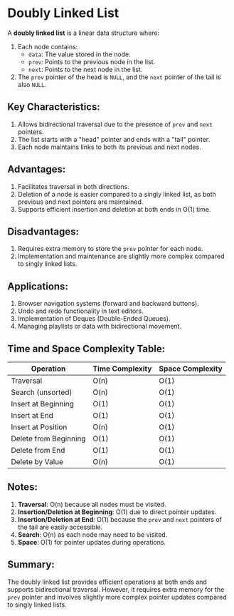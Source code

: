 # Doubly Linked List

A **doubly linked list** is a linear data structure where:
1. Each node contains:
   - `data`: The value stored in the node.
   - `prev`: Points to the previous node in the list.
   - `next`: Points to the next node in the list.
2. The `prev` pointer of the head is `NULL`, and the `next` pointer of the tail is also `NULL`.

## Key Characteristics:
1. Allows bidirectional traversal due to the presence of `prev` and `next` pointers.
2. The list starts with a "head" pointer and ends with a "tail" pointer.
3. Each node maintains links to both its previous and next nodes.

## Advantages:
1. Facilitates traversal in both directions.
2. Deletion of a node is easier compared to a singly linked list, as both previous and next pointers are maintained.
3. Supports efficient insertion and deletion at both ends in O(1) time.

## Disadvantages:
1. Requires extra memory to store the `prev` pointer for each node.
2. Implementation and maintenance are slightly more complex compared to singly linked lists.

## Applications:
1. Browser navigation systems (forward and backward buttons).
2. Undo and redo functionality in text editors.
3. Implementation of Deques (Double-Ended Queues).
4. Managing playlists or data with bidirectional movement.

## Time and Space Complexity Table:

| **Operation**          | **Time Complexity** | **Space Complexity** |
|------------------------|---------------------|-----------------------|
| Traversal              | O(n)               | O(1)                 |
| Search (unsorted)      | O(n)               | O(1)                 |
| Insert at Beginning    | O(1)               | O(1)                 |
| Insert at End          | O(1)               | O(1)                 |
| Insert at Position     | O(n)               | O(1)                 |
| Delete from Beginning  | O(1)               | O(1)                 |
| Delete from End        | O(1)               | O(1)                 |
| Delete by Value        | O(n)               | O(1)                 |

## Notes:
1. **Traversal**: O(n) because all nodes must be visited.
2. **Insertion/Deletion at Beginning**: O(1) due to direct pointer updates.
3. **Insertion/Deletion at End**: O(1) because the `prev` and `next` pointers of the tail are easily accessible.
4. **Search**: O(n) as each node may need to be visited.
5. **Space**: O(1) for pointer updates during operations.

## Summary:
The doubly linked list provides efficient operations at both ends and supports bidirectional traversal. However, it requires extra memory for the `prev` pointer and involves slightly more complex pointer updates compared to singly linked lists.

